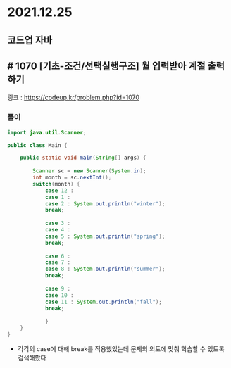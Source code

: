# 2021.12.25

## 코드업 자바

## # 1070 [기초-조건/선택실행구조] 월 입력받아 계절 출력하기

링크 : https://codeup.kr/problem.php?id=1070



### 풀이

```java
import java.util.Scanner;

public class Main {

	public static void main(String[] args) {
	
		Scanner sc = new Scanner(System.in);
		int month = sc.nextInt();
		switch(month) {
			case 12 :
			case 1 :
			case 2 : System.out.println("winter");
			break;
			
			case 3 :
			case 4 :
			case 5 : System.out.println("spring");
			break;
			
			case 6 :
			case 7 :
			case 8 : System.out.println("summer");
			break;
			
			case 9 :
			case 10 :
			case 11 : System.out.println("fall");
			break;
			
			}
	}
}

```



* 각각의 case에 대해 break를 적용했었는데 문제의 의도에 맞춰 학습할 수 있도록 검색해봤다

  